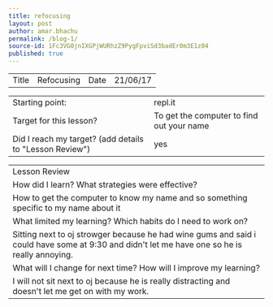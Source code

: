 ```yaml
---
title: refocusing
layout: post 
author: amar.bhachu
permalink: /blog-1/
source-id: 1Fc3VG0jnIXGPjWURhzZ9PygFpviSd3badEr0m3E1z04
published: true
---
```

<table>
  <tr>
    <td>Title</td>
    <td>Refocusing </td>
    <td>Date</td>
    <td>21/06/17</td>
  </tr>
</table>


<table>
  <tr>
    <td>Starting point:</td>
    <td>repl.it</td>
  </tr>
  <tr>
    <td>Target for this lesson?</td>
    <td>To get the computer to find out your name </td>
  </tr>
  <tr>
    <td>Did I reach my target? 
(add details to "Lesson Review")</td>
    <td>yes</td>
  </tr>
</table>


<table>
  <tr>
    <td>Lesson Review</td>
  </tr>
  <tr>
    <td>How did I learn? What strategies were effective? </td>
  </tr>
  <tr>
    <td>How to get the computer to know my name and so something specific to my name about it</td>
  </tr>
  <tr>
    <td>What limited my learning? Which habits do I need to work on? </td>
  </tr>
  <tr>
    <td>Sitting next to oj strowger because he had wine gums and said i could have some at 9:30 and didn't let me have one so he is really annoying.</td>
  </tr>
  <tr>
    <td>What will I change for next time? How will I improve my learning?</td>
  </tr>
  <tr>
    <td>I will not sit next to oj because he is really distracting and doesn't let me get on with my work.</td>
  </tr>
</table>


